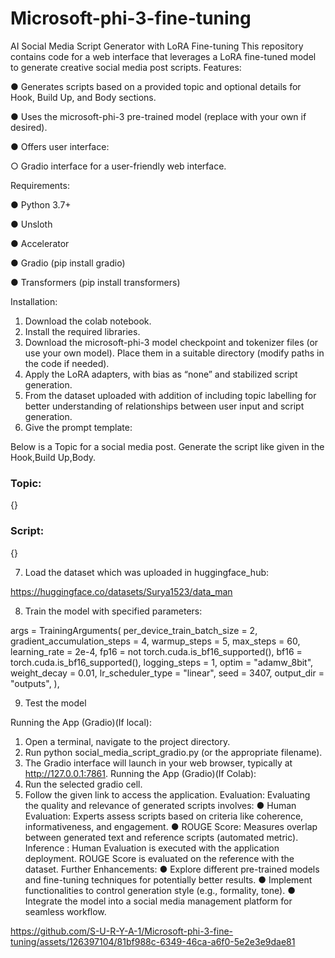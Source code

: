 # Microsoft-phi-3-fine-tuning
AI Social Media Script Generator with LoRA Fine-tuning
This repository contains code for a web interface that leverages a LoRA fine-tuned model to generate creative social media post scripts.
Features:

● Generates scripts based on a provided topic and optional details for Hook, Build Up, and Body sections.

● Uses the microsoft-phi-3 pre-trained model (replace with your own if desired).

● Offers user interface:

○ Gradio interface for a user-friendly web interface.

Requirements:

● Python 3.7+

● Unsloth

● Accelerator

● Gradio (pip install gradio)

● Transformers (pip install transformers)

Installation:

1. Download the colab notebook.
2. Install the required libraries.
3. Download the microsoft-phi-3 model checkpoint and tokenizer files (or use your own model). Place them in a suitable directory (modify paths in the code if
needed).
4. Apply the LoRA adapters, with bias as “none” and stabilized script generation.
5. From the dataset uploaded with addition of including topic labelling for better understanding of relationships between user input and script generation.
6. Give the prompt template:
   
Below is a Topic for a social media post. Generate the script like
given in the Hook,Build Up,Body.
### Topic:
{}
### Script:
{}

7. Load the dataset which was uploaded in huggingface_hub:

https://huggingface.co/datasets/Surya1523/data_man

8. Train the model with specified parameters:

args = TrainingArguments(
per_device_train_batch_size = 2,
gradient_accumulation_steps = 4,
warmup_steps = 5,
max_steps = 60,
learning_rate = 2e-4,
fp16 = not torch.cuda.is_bf16_supported(),
bf16 = torch.cuda.is_bf16_supported(),
logging_steps = 1,
optim = "adamw_8bit",
weight_decay = 0.01,
lr_scheduler_type = "linear",
seed = 3407,
output_dir = "outputs",
),

9. Test the model

Running the App (Gradio)(If local):

1. Open a terminal, navigate to the project directory.
2. Run python social_media_script_gradio.py (or the appropriate filename).
3. The Gradio interface will launch in your web browser, typically at
http://127.0.0.1:7861.
Running the App (Gradio)(If Colab):
1. Run the selected gradio cell.
2. Follow the given link to access the application.
Evaluation:
Evaluating the quality and relevance of generated scripts involves:
● Human Evaluation: Experts assess scripts based on criteria like coherence,
informativeness, and engagement.
● ROUGE Score: Measures overlap between generated text and reference scripts
(automated metric).
Inference : Human Evaluation is executed with the application deployment.
ROUGE Score is evaluated on the reference with the dataset.
Further Enhancements:
● Explore different pre-trained models and fine-tuning techniques for potentially
better results.
● Implement functionalities to control generation style (e.g., formality, tone).
● Integrate the model into a social media management platform for seamless
workflow.

https://github.com/S-U-R-Y-A-1/Microsoft-phi-3-fine-tuning/assets/126397104/81bf988c-6349-46ca-a6f0-5e2e3e9dae81

